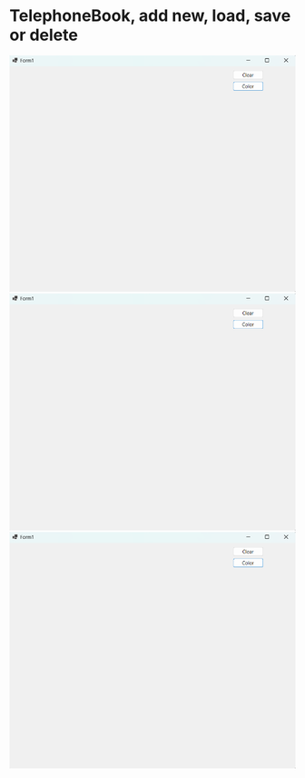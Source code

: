 # TelephoneBook, add new, load, save or delete 
![alt image](https://github.com/romannomad/Drawing/blob/master/1.png)
![alt image](https://github.com/romannomad/Drawing/blob/master/1.png)
![alt image](https://github.com/romannomad/Drawing/blob/master/1.png)
